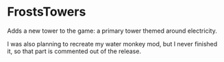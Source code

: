 # FrostsTowers
Adds a new tower to the game: a primary tower themed around electricity.

I was also planning to recreate my water monkey mod, but I never finished it, so that part is commented out of the release.

